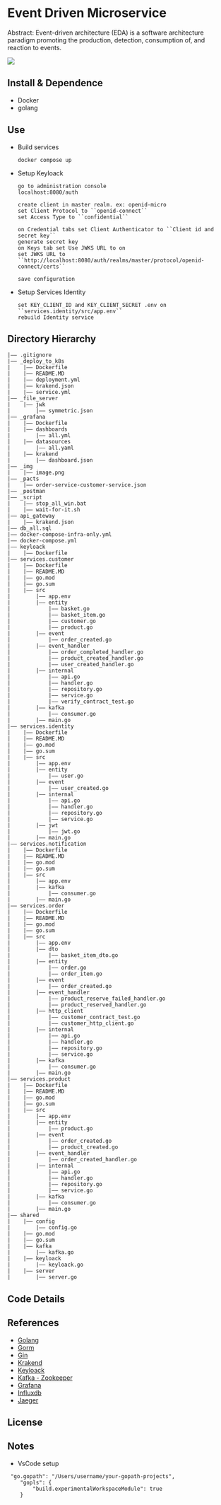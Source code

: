 Event Driven Microservice
===
Abstract:
Event-driven architecture (EDA) is a software architecture paradigm promoting the production, detection, consumption of, and reaction to events.

![](https://github.com/faozimipa/micro/blob/development/_img/image.png)
## Install & Dependence
- Docker
- golang 

## Use
- Build services
  ```
  docker compose up
  ```
- Setup Keyloack
  ```
  go to administration console
  localhost:8080/auth

  create client in master realm. ex: openid-micro
  set Client Protocol to ``openid-connect``
  set Access Type to ``confidential``

  on Credential tabs set Client Authenticator to ``Client id and secret key``
  generate secret key 
  on Keys tab set Use JWKS URL to on
  set JWKS URL to ``http://localhost:8080/auth/realms/master/protocol/openid-connect/certs``
  
  save configuration 
  ```
- Setup Services Identity
  ```
  set KEY_CLIENT_ID and KEY_CLIENT_SECRET .env on ``services.identity/src/app.env``
  rebuild Identity service
  ```

## Directory Hierarchy
```
|—— .gitignore
|—— _deploy_to_k8s
|    |—— Dockerfile
|    |—— README.MD
|    |—— deployment.yml
|    |—— krakend.json
|    |—— service.yml
|—— _file_server
|    |—— jwk
|        |—— symmetric.json
|—— _grafana
|    |—— Dockerfile
|    |—— dashboards
|        |—— all.yml
|    |—— datasources
|        |—— all.yaml
|    |—— krakend
|        |—— dashboard.json
|—— _img
|    |—— image.png
|—— _pacts
|    |—— order-service-customer-service.json
|—— _postman
|—— _script
|    |—— stop_all_win.bat
|    |—— wait-for-it.sh
|—— api_gateway
|    |—— krakend.json
|—— db_all.sql
|—— docker-compose-infra-only.yml
|—— docker-compose.yml
|—— keyloack
|    |—— Dockerfile
|—— services.customer
|    |—— Dockerfile
|    |—— README.MD
|    |—— go.mod
|    |—— go.sum
|    |—— src
|        |—— app.env
|        |—— entity
|            |—— basket.go
|            |—— basket_item.go
|            |—— customer.go
|            |—— product.go
|        |—— event
|            |—— order_created.go
|        |—— event_handler
|            |—— order_completed_handler.go
|            |—— product_created_handler.go
|            |—— user_created_handler.go
|        |—— internal
|            |—— api.go
|            |—— handler.go
|            |—— repository.go
|            |—— service.go
|            |—— verify_contract_test.go
|        |—— kafka
|            |—— consumer.go
|        |—— main.go
|—— services.identity
|    |—— Dockerfile
|    |—— README.MD
|    |—— go.mod
|    |—— go.sum
|    |—— src
|        |—— app.env
|        |—— entity
|            |—— user.go
|        |—— event
|            |—— user_created.go
|        |—— internal
|            |—— api.go
|            |—— handler.go
|            |—— repository.go
|            |—— service.go
|        |—— jwt
|            |—— jwt.go
|        |—— main.go
|—— services.notification
|    |—— Dockerfile
|    |—— README.MD
|    |—— go.mod
|    |—— go.sum
|    |—— src
|        |—— app.env
|        |—— kafka
|            |—— consumer.go
|        |—— main.go
|—— services.order
|    |—— Dockerfile
|    |—— README.MD
|    |—— go.mod
|    |—— go.sum
|    |—— src
|        |—— app.env
|        |—— dto
|            |—— basket_item_dto.go
|        |—— entity
|            |—— order.go
|            |—— order_item.go
|        |—— event
|            |—— order_created.go
|        |—— event_handler
|            |—— product_reserve_failed_handler.go
|            |—— product_reserved_handler.go
|        |—— http_client
|            |—— customer_contract_test.go
|            |—— customer_http_client.go
|        |—— internal
|            |—— api.go
|            |—— handler.go
|            |—— repository.go
|            |—— service.go
|        |—— kafka
|            |—— consumer.go
|        |—— main.go
|—— services.product
|    |—— Dockerfile
|    |—— README.MD
|    |—— go.mod
|    |—— go.sum
|    |—— src
|        |—— app.env
|        |—— entity
|            |—— product.go
|        |—— event
|            |—— order_created.go
|            |—— product_created.go
|        |—— event_handler
|            |—— order_created_handler.go
|        |—— internal
|            |—— api.go
|            |—— handler.go
|            |—— repository.go
|            |—— service.go
|        |—— kafka
|            |—— consumer.go
|        |—— main.go
|—— shared
|    |—— config
|        |—— config.go
|    |—— go.mod
|    |—— go.sum
|    |—— kafka
|        |—— kafka.go
|    |—— keyloack
|        |—— keyloack.go
|    |—— server
|        |—— server.go
```
## Code Details
## References
- [Golang](https://go.dev)
- [Gorm](https://github.com/go-gorm/gorm)
- [Gin](https://github.com/gin-gonic/gin)
- [Krakend](https://github.com/devopsfaith/krakend)
- [Keyloack](https://github.com/keycloak/keycloak)
- [Kafka - Zookeeper]()
- [Grafana](https://grafana.com)
- [Influxdb]()
- [Jaeger](https://www.jaegertracing.io)
  
## License

## Notes
- VsCode setup
```
 "go.gopath": "/Users/username/your-gopath-projects",
    "gopls": {
        "build.experimentalWorkspaceModule": true
    }
```
